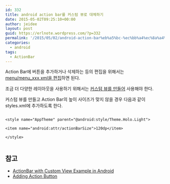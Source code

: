 ```yaml
---
id: 332
title: android action bar를 커스텀 뷰로 대체하기
date: 2015-05-02T09:25:10+00:00
author: jeidee
layout: post
guid: https://erlnote.wordpress.com/?p=332
permalink: '/2015/05/02/android-action-bar%eb%a5%bc-%ec%bb%a4%ec%8a%a4%ed%85%80-%eb%b7%b0%eb%a1%9c-%eb%8c%80%ec%b2%b4%ed%95%98%ea%b8%b0/'
categories:
  - android
tags:
  - ActionBar
---
```

Action Bar에 버튼을 추가하거나 삭제하는 등의 편집을 위해서는 [menu/menu_xxx.xml을 편집](https://developer.android.com/training/basics/actionbar/adding-buttons.html)하면 된다.

조금 더 다양한 레이아웃을 사용하기 위해서는 [커스텀 뷰를 만들어](http://javatechig.com/android/actionbar-with-custom-view-example-in-android) 사용해야 한다.

커스텀 뷰를 만들고 Action Bar의 높이 사이즈가 맞지 않을 경우 다음과 같이 styles.xml에 추가하도록 한다.

```
      
<style name="AppTheme" parent="@android:style/Theme.Holo.Light">
          
<item name="android:attr/actionBarSize">120dp</item>
      
</style>
  
```

## 참고

  * [ActionBar with Custom View Example in Android](http://javatechig.com/android/actionbar-with-custom-view-example-in-android)
  * [Adding Action Button](https://developer.android.com/training/basics/actionbar/adding-buttons.html)